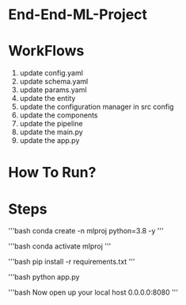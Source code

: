 # End-End-ML-Project

# WorkFlows
1. update config.yaml
2. update schema.yaml
3. update params.yaml
4. update the entity
5. update the configuration manager in src config
6. update the components
7. update the pipeline
8. update the main.py
9. update the app.py

# How To Run?

# Steps
'''bash
conda create -n mlproj python=3.8 -y
''' 

'''bash 
conda activate mlproj
''' 

'''bash
    pip install -r requirements.txt 
''' 

'''bash
    python app.py

'''bash
    Now open up your local host 0.0.0.0:8080
'''
